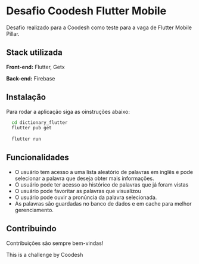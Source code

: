 
# Desafio Coodesh Flutter Mobile

Desafio realizado para a Coodesh como teste para a vaga de Flutter Mobile Pillar.




## Stack utilizada

**Front-end:** Flutter, Getx

**Back-end:** Firebase


## Instalação

Para rodar a aplicação siga as oinstruções abaixo:

```bash
  cd dictionary_flutter
  flutter pub get
  
  flutter run
```
    
## Funcionalidades

- O usuário tem acesso a uma lista aleatório de palavras em inglês e pode selecionar a palavra que deseja obter mais informações.
- O usuário pode ter acesso ao histórico de palavras que já foram vistas
- O usuário pode favoritar as palavras que visualizou
- O usuário pode ouvir a pronúncia da palavra selecionada.
- As palavras são guardadas no banco de dados e em cache para melhor gerenciamento.


## Contribuindo

Contribuições são sempre bem-vindas!

This is a challenge by Coodesh

